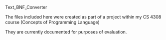 Text_BNF_Converter

The files included here were created as part of a project within my CS 4308 course (Concepts of Programming Language)

They are currently documented for purposes of evaluation.